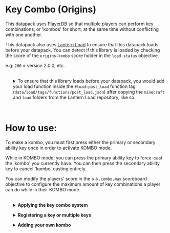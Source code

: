 # Key Combo (Origins)
This datapack uses [PlayerDB](https://github.com/rx-modules/PlayerDB) so that multiple players can perform key combinations, or 'kombos' for short, at the same time without conflicting with one another.
<br>

This datapack also uses [Lantern Load](https://github.com/LanternMC/Load) to ensure that this datapack loads before your datapack. You can detect if this library is loaded by checking the score of the `origins-kombo` score holder in the `load.status` objective. 
<br>

e.g: `200` = version 2.0.0, etc.
<br>
<br>



<ol>
<details>
<summary>To ensure that this library loads before your datapack, you would add your load function inside the <code>#load:post_load</code> function tag (<code>data/load/tags/functions/post_load.json</code>) after copying the <code>minecraft</code> and <code>load</code> folders from the Lantern Load repository, like so:</summary>

```json
{
    "values": [
        "{namespace}:path/to/function"
    ]
}
```

* `{namespace}` being the namespace you're using. <br> 
(e.g: `data/stuff` --> `stuff:*`)

* `path/to/function` being your load function <br> 
(e.g: `data/example/functions/load.mcfunction` --> `stuff:load`)

You can see [in the example branch](https://github.com/eggohito/origins-kombo/tree/1.17.x/example/data) on how would one do it.

</details>
</ol>
<br>

# How to use:
To make a kombo, you must first press either the primary or secondary ability key once in order to activate KOMBO mode.
<br>

While in KOMBO mode, you can press the primary ability key to force-cast the 'kombo' you currently have. You can then press the secondary ability key to cancel 'kombo' casting entirely.
<br>

You can modify the players' score in the `o-k.combo.max` scoreboard objective to configure the maximum amount of key combinations a player can do while in their KOMBO mode.
<br>
<br>


<ol>
<details>
<summary><b>Applying the key combo system</b></summary>
We would first need to add the <code>origins-kombo:internal</code> power into the <code>"powers"</code> array field of an origin for the whole key combo system to work. This power is used for checking if the player has reached its max combo, reached its cast timeout limit, etc.
<br>
<br>

<ol>
<details>
<summary>Here's an example origin; and this is how its <code>"powers"</code> array field would look like in order to use the key combo system:</summary>

```json
{
    "powers": [
        "origins-kombo:internal"
    ],
    "icon": {
        "item": "minecraft:white_wool"
    }
}
```

</details>
</ol>
<br>

</details>
</ol>

<ol>
<details>
<summary><b>Registering a key or multiple keys</b></summary>
In order to perform a kombo, you must first register at least two keys into the origin.
<br>
<br>

Registering a key should be as simple as adding a power to your origin. These pre-made powers are used for appending a string in the storage entry of the player added by PlayerDB, which is then used for checking for a certain key combination pattern.
<br>


<ol>
<details>
<summary>In the example origin, we'll be registering multiple keys: attack, use, jump, sneak, left and right keys. This is how the <code>"powers"</code> array field of the origin would look like:</summary>

```json
{
    "powers": [
        "origins-kombo:internal",

        "origins-kombo:key/attack",
        "origins-kombo:key/use",
        "origins-kombo:key/jump",
        "origins-kombo:key/sneak",
        "origins-kombo:key/left",
        "origins-kombo:key/right"
    ],
    "icon": {
        "item": "minecraft:white_wool"
    }
}
```

</details>
</ol>
<br>


</details>
</ol>

<ol>
<details>
<summary><b>Adding your own kombo</b></summary>
To add a kombo, we must first get the input data of the player in their PlayerDB entry, a storage-based per player database system.
<br>
<br>

We can do so by running the <code>origins-kombo:private/input/prepare</code> function. Afterwards, we would check for the pattern by setting the <code>playerdb.player.data.origins-kombo.input.check</code> NBT path in the `rx:io` storage as the set pattern we wish to use. 
<br>

Using the <code>origins:if_else</code> meta action, we can run different entity actions depending on the result. We'll then use the <code>origins:command</code> entity condition type to modify the said target NBT path in the said storage, which would store the result of the ran command which we can then use to compare it to a number. 
<br>

We'll be comparing the stored result to 0 to check if the command is run successfully or not. If the command is ran successfully, we'll run the <code>origins-kombo:private/cast/fail</code> function to indicate that the casting for the kombo has failed. If the command is ran unsuccessfully, we'll run the <code>origins-kombo:private/cast/success</code> function to indicate that the casting for the kombo has succeed, you can also run any kind of entity action you wish just after running the said function as long as its inside the `"actions"` object array of the `origins:and` meta action inside the `"if_action"` object, like `origins:trigger_cooldown` for example.
<br>

The reason why we're doing it the opposite way is due to how setting an already existing value works. If the NBT already has the same value, the command will not run, therefore, getting the result of 0. If the NBT has a different value, the command will then run, therefore, getting the result of 1. 
<br>
<br>

<ol>
<details>
<summary>Here's an example kombo named <code>simple</code> inside the <code>data/example/powers/kombos</code> folder that will run a <code>/say</code> command if one would press the attack button twice:
</summary>

```json
{
    "type": "origins:action_over_time",
    "interval": 1,
    "rising_action": {
        "type": "origins:and",
        "actions": [
            {
                "type": "origins:execute_command",
                "command": "function origins-kombo:private/input/prepare"
            },
            {
                "type": "origins:if_else",
                "condition": {
                    "type": "origins:command",
                    "command": "data modify storage rx:io playerdb.player.data.origins-kombo.input.check set value [\"key.attack\", \"key.attack\"]",
                    "comparison": "==",
                    "compare_to": 0
                },
                "if_action": {
                    "type": "origins:and",
                    "actions": [
                        {
                            "type": "origins:execute_command",
                            "command": "function origins-kombo:private/cast/success"
                        },
                        {
                            "type": "origins:execute_command",
                            "command": "say Simple KOMBO"
                        }
                    ]
                },
                "else_action": {
                    "type": "origins:and",
                    "actions": [
                        {
                            "type": "origins:execute_command",
                            "command": "function origins-kombo:private/cast/fail"
                        }
                    ]
                }
            }
        ]
    },
    "condition": {
        "type": "origins:command",
        "command": "execute if entity @s[tag = origins-kombo.max_combo_reached]",
        "comparison": "==",
        "compare_to": 1
    }
}
```

</details>
</ol>
<br>

<ol>
<details>
<summary>We would then reference the example kombo in the example origin's <code>"powers"</code> array field, like so:</summary>

```json
{
    "powers": [
        "origins-kombo:internal",

        "origins-kombo:key/attack",
        "origins-kombo:key/use",
        "origins-kombo:key/jump",
        "origins-kombo:key/sneak",
        "origins-kombo:key/left",
        "origins-kombo:key/right",
        
        "example:kombos/simple"
    ],
    "icon": {
        "item": "minecraft:white_wool"
    }
}
```

</details>
</ol>
<br>

You can visit [the example branch](https://github.com/eggohito/origins-kombo/tree/1.17.x/example/data/example/powers/kombos) to see all the example kombos to use as a guide for creating your own kombo. 

</details>
</ol>
